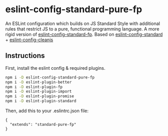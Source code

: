 # eslint-config-standard-pure-fp

An ESLint configuration which builds on JS Standard Style with
additional rules that restrict JS to a pure, functional programming language.
A more rigid version of [eslint-config-standard-fp](https://github.com/joshburgess/eslint-config-standard-fp).
Based on [eslint-config-standard](https://github.com/feross/eslint-config-standard) + [eslint-config-cleanjs](https://github.com/bodil/eslint-config-cleanjs)

## Instructions

First, install the eslint config & required plugins.

```bash
npm i -D eslint-config-standard-pure-fp
npm i -D eslint-plugin-better
npm i -D eslint-plugin-fp
npm i -D eslint-plugin-import
npm i -D eslint-plugin-promise
npm i -D eslint-plugin-standard
```

Then, add this to your .eslintrc.json file:

```
{
  "extends": "standard-pure-fp"
}
```
